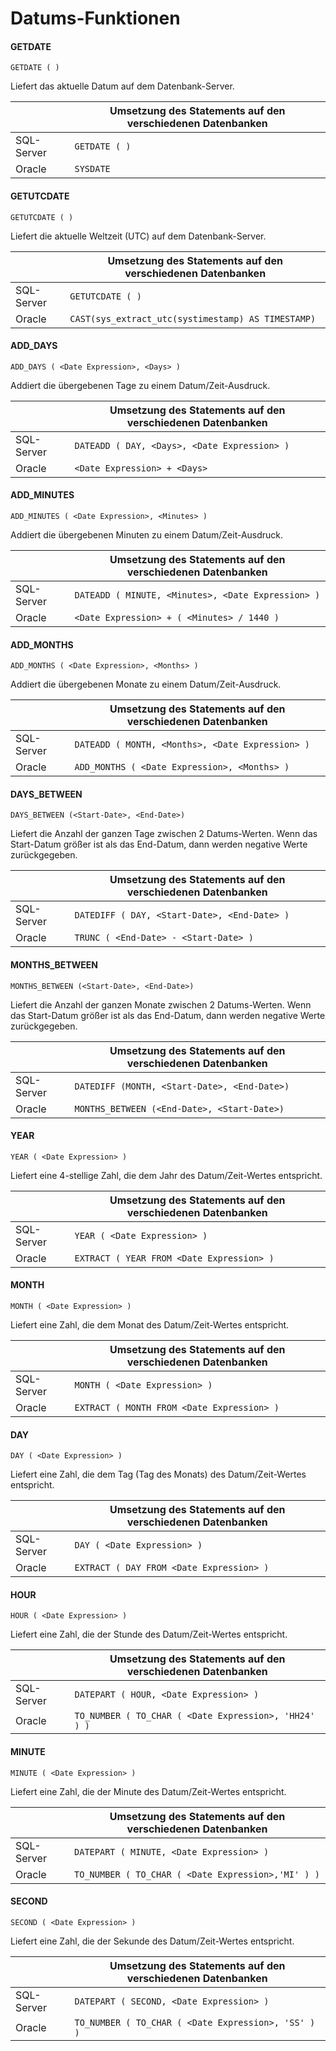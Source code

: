 # Datums-Funktionen

#### GETDATE

`GETDATE ( )`

Liefert das aktuelle Datum auf dem Datenbank-Server.

|            | Umsetzung des Statements auf den verschiedenen Datenbanken |
| ---------- | ---------------------------------------------------------- |
| SQL-Server | `GETDATE ( )`                                              |
| Oracle     | `SYSDATE`                                                  |

#### GETUTCDATE

`GETUTCDATE ( )`

Liefert die aktuelle Weltzeit (UTC) auf dem Datenbank-Server.

|            | Umsetzung des Statements auf den verschiedenen Datenbanken |
| ---------- | ---------------------------------------------------------- |
| SQL-Server | `GETUTCDATE ( )`                                           |
| Oracle     | `CAST(sys_extract_utc(systimestamp) AS TIMESTAMP)`         |

#### ADD_DAYS

`ADD_DAYS ( <Date Expression>, <Days> )`

Addiert die übergebenen Tage zu einem Datum/Zeit-Ausdruck.

|            | Umsetzung des Statements auf den verschiedenen Datenbanken |
| ---------- | ---------------------------------------------------------- |
| SQL-Server | `DATEADD ( DAY, <Days>, <Date Expression> )`               |
| Oracle     | `<Date Expression> + <Days>`                               |

#### ADD_MINUTES

`ADD_MINUTES ( <Date Expression>, <Minutes> )`

Addiert die übergebenen Minuten zu einem Datum/Zeit-Ausdruck.

|            | Umsetzung des Statements auf den verschiedenen Datenbanken |
| ---------- | ---------------------------------------------------------- |
| SQL-Server | `DATEADD ( MINUTE, <Minutes>, <Date Expression> )`         |
| Oracle     | `<Date Expression> + ( <Minutes> / 1440 )`                 |

#### ADD_MONTHS

`ADD_MONTHS ( <Date Expression>, <Months> )`

Addiert die übergebenen Monate zu einem Datum/Zeit-Ausdruck.

|            | Umsetzung des Statements auf den verschiedenen Datenbanken |
| ---------- | ---------------------------------------------------------- |
| SQL-Server | `DATEADD ( MONTH, <Months>, <Date Expression> )`           |
| Oracle     | `ADD_MONTHS ( <Date Expression>, <Months> )`               |

#### DAYS_BETWEEN

`DAYS_BETWEEN (<Start-Date>, <End-Date>)`

Liefert die Anzahl der ganzen Tage zwischen 2 Datums-Werten. Wenn das Start-Datum größer ist als das End-Datum, dann werden negative Werte zurückgegeben.

|            | Umsetzung des Statements auf den verschiedenen Datenbanken |
| ---------- | ---------------------------------------------------------- |
| SQL-Server | `DATEDIFF ( DAY, <Start-Date>, <End-Date> )`               |
| Oracle     | `TRUNC ( <End-Date> - <Start-Date> )`                      |

#### MONTHS_BETWEEN

`MONTHS_BETWEEN (<Start-Date>, <End-Date>)`

Liefert die Anzahl der ganzen Monate zwischen 2 Datums-Werten. Wenn das Start-Datum größer ist als das End-Datum, dann werden negative Werte zurückgegeben.

|            | Umsetzung des Statements auf den verschiedenen Datenbanken |
| ---------- | ---------------------------------------------------------- |
| SQL-Server | `DATEDIFF (MONTH, <Start-Date>, <End-Date>)`               |
| Oracle     | `MONTHS_BETWEEN (<End-Date>, <Start-Date>)`                |

#### YEAR

`YEAR ( <Date Expression> )`

Liefert eine 4-stellige Zahl, die dem Jahr des Datum/Zeit-Wertes entspricht.

|            | Umsetzung des Statements auf den verschiedenen Datenbanken |
| ---------- | ---------------------------------------------------------- |
| SQL-Server | `YEAR ( <Date Expression> )`                               |
| Oracle     | `EXTRACT ( YEAR FROM <Date Expression> )`                  |

#### MONTH

`MONTH ( <Date Expression> )`

Liefert eine Zahl, die dem Monat des Datum/Zeit-Wertes entspricht.

|            | Umsetzung des Statements auf den verschiedenen Datenbanken |
| ---------- | ---------------------------------------------------------- |
| SQL-Server | `MONTH ( <Date Expression> )`                              |
| Oracle     | `EXTRACT ( MONTH FROM <Date Expression> )`                 |

#### DAY

`DAY ( <Date Expression> )`

Liefert eine Zahl, die dem Tag (Tag des Monats) des Datum/Zeit-Wertes entspricht.

|            | Umsetzung des Statements auf den verschiedenen Datenbanken |
| ---------- | ---------------------------------------------------------- |
| SQL-Server | `DAY ( <Date Expression> )`                                |
| Oracle     | `EXTRACT ( DAY FROM <Date Expression> )`                   |

#### HOUR

`HOUR ( <Date Expression> )`

Liefert eine Zahl, die der Stunde des Datum/Zeit-Wertes entspricht.

|            | Umsetzung des Statements auf den verschiedenen Datenbanken |
| ---------- | ---------------------------------------------------------- |
| SQL-Server | `DATEPART ( HOUR, <Date Expression> )`                     |
| Oracle     | `TO_NUMBER ( TO_CHAR ( <Date Expression>, 'HH24' ) )`      |

#### MINUTE

`MINUTE ( <Date Expression> )`

Liefert eine Zahl, die der Minute des Datum/Zeit-Wertes entspricht.

|            | Umsetzung des Statements auf den verschiedenen Datenbanken |
| ---------- | ---------------------------------------------------------- |
| SQL-Server | `DATEPART ( MINUTE, <Date Expression> )`                   |
| Oracle     | `TO_NUMBER ( TO_CHAR ( <Date Expression>,'MI' ) )`         |

#### SECOND

`SECOND ( <Date Expression> )`

Liefert eine Zahl, die der Sekunde des Datum/Zeit-Wertes entspricht.

|            | Umsetzung des Statements auf den verschiedenen Datenbanken |
| ---------- | ---------------------------------------------------------- |
| SQL-Server | `DATEPART ( SECOND, <Date Expression> )`                   |
| Oracle     | `TO_NUMBER ( TO_CHAR ( <Date Expression>, 'SS' ) )`        |
